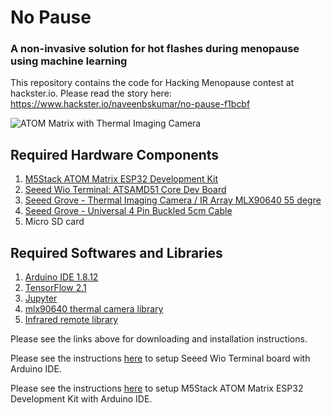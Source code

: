 # No Pause
### A non-invasive solution for hot flashes during menopause using machine learning

This repository contains the code for Hacking Menopause contest at hackster.io.
Please read the story here: https://www.hackster.io/naveenbskumar/no-pause-f1bcbf


![ATOM Matrix with Thermal Imaging Camera](https://hackster.imgix.net/uploads/attachments/1119627/_vk6o5mjK8D.blob?auto=compress%2Cformat&w=450&h=337&fit=min)

## Required Hardware Components
1. [M5Stack ATOM Matrix ESP32 Development Kit](https://m5stack.com/products/atom-matrix-esp32-development-kit)
2. [Seeed Wio Terminal: ATSAMD51 Core Dev Board](https://www.seeedstudio.com/Wio-Terminal-p-4509.html)
3. [Seeed Grove - Thermal Imaging Camera / IR Array MLX90640 55 degre](https://www.seeedstudio.com/Grove-Thermal-Imaging-Camera-IR-Array-MLX90640-55-degree-p-4335.html)
4. [Seeed Grove - Universal 4 Pin Buckled 5cm Cable](https://www.seeedstudio.com/Grove-Universal-4-Pin-Buckled-5cm-Cable-5-PCs-Pack.html)
5. Micro SD card

## Required Softwares and Libraries
1. [Arduino IDE 1.8.12](https://www.arduino.cc/en/Main/Software)
2. [TensorFlow 2.1](https://www.tensorflow.org/install)
3. [Jupyter](https://jupyter.org/install)
4. [mlx90640 thermal camera library](https://github.com/melexis/mlx90640-library) 
5. [Infrared remote library](https://github.com/crankyoldgit/IRremoteESP8266) 

Please see the links above for downloading and installation instructions.

Please see the instructions [here](https://wiki.seeedstudio.com/Wio-Terminal-Getting-Started/) to setup Seeed Wio Terminal board with Arduino IDE.

Please see the instructions [here](https://github.com/espressif/arduino-esp32/blob/master/docs/arduino-ide/boards_manager.md) to setup M5Stack ATOM Matrix ESP32 Development Kit with Arduino IDE.
